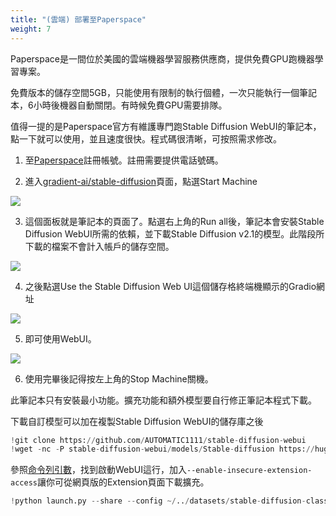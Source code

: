 ```yaml
---
title: "(雲端) 部署至Paperspace"
weight: 7
---
```


Paperspace是一間位於美國的雲端機器學習服務供應商，提供免費GPU跑機器學習專案。

免費版本的儲存空間5GB，只能使用有限制的執行個體，一次只能執行一個筆記本，6小時後機器自動關閉。有時候免費GPU需要排隊。

值得一提的是Paperspace官方有維護專門跑Stable Diffusion WebUI的筆記本，點一下就可以使用，並且速度很快。程式碼很清晰，可按照需求修改。


1. 至[Paperspace](https://www.paperspace.com/)註冊帳號。註冊需要提供電話號碼。

2. 進入[gradient-ai/stable-diffusion](https://console.paperspace.com/github/gradient-ai/stable-diffusion?machine=Free-GPU&ref=blog.paperspace.com)頁面，點選Start Machine

![](../../images/Screenshot_20230421_205429.webp)

3. 這個面板就是筆記本的頁面了。點選右上角的Run all後，筆記本會安裝Stable Diffusion WebUI所需的依賴，並下載Stable Diffusion v2.1的模型。此階段所下載的檔案不會計入帳戶的儲存空間。

![](../../images/Screenshot_20230421_210700.webp)


4. 之後點選Use the Stable Diffusion Web UI這個儲存格終端機顯示的Gradio網址

![](../../images/Screenshot_20230421_202838.webp)


5. 即可使用WebUI。

![](../../images/Screenshot_20230421_204541.webp)

6. 使用完畢後記得按左上角的Stop Machine關機。


此筆記本只有安裝最小功能。擴充功能和額外模型要自行修正筆記本程式下載。

下載自訂模型可以加在複製Stable Diffusion WebUI的儲存庫之後
```python
!git clone https://github.com/AUTOMATIC1111/stable-diffusion-webui
!wget -nc -P stable-diffusion-webui/models/Stable-diffusion https://huggingface.co/andite/anything-v4.0/resolve/main/anything-v4.5-pruned.safetensors
```

參照[命令列引數](../installation/command-line-arguments-and-settings/)，找到啟動WebUI這行，加入`--enable-insecure-extension-access`讓你可從網頁版的Extension頁面下載擴充。
```python
!python launch.py --share --config ~/../datasets/stable-diffusion-classic-v2/768-v-ema.yaml --ckpt ~/../datasets/stable-diffusion-classic-v2/768-v-ema.ckpt --enable-insecure-extension-access
```
